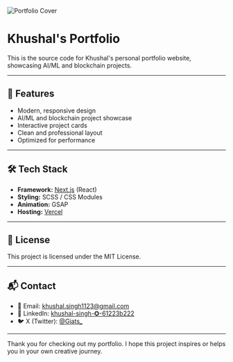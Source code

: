 ![Portfolio Cover](/public/og.png)

# Khushal's Portfolio

This is the source code for Khushal's personal portfolio website, showcasing AI/ML and blockchain projects.

---

## 🚀 Features

- Modern, responsive design
- AI/ML and blockchain project showcase
- Interactive project cards
- Clean and professional layout
- Optimized for performance

---

## 🛠️ Tech Stack

- **Framework:** [Next.js](https://nextjs.org/) (React)
- **Styling:** SCSS / CSS Modules
- **Animation:** GSAP
- **Hosting:** [Vercel](https://vercel.com)

---

## 📄 License

This project is licensed under the MIT License.

---

## 📬 Contact

- 📧 Email: [khushal.singh1123@gmail.com](mailto:khushal.singh1123@gmail.com)
- 💼 LinkedIn: [khushal-singh-✪-61223b222](https://linkedin.com/in/khushal-singh-✪-61223b222)
- 🐦 X (Twitter): [@Giats_](https://x.com/hustle7676)

---

Thank you for checking out my portfolio. I hope this project inspires or helps you in your own creative journey.
